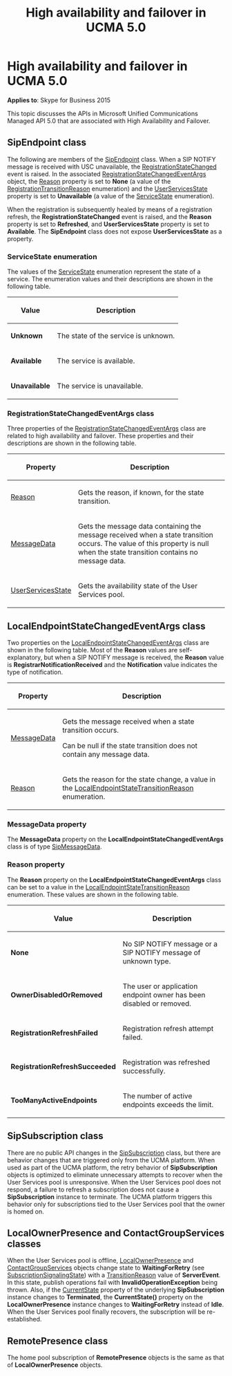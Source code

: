 ﻿---
title: High availability and failover in UCMA 5.0
description: Describes high availability and failover in UCMA 5.0 and outlines multiple classes including the SipEndpoint class and enumerations.
TOCTitle: High availability and failover in UCMA 5.0
ms:assetid: c8224e1f-0295-424e-9d93-d04f291816c3
ms:mtpsurl: https://msdn.microsoft.com/library/Dn466068(v=office.16)
ms:contentKeyID: 65240002
ms.date: 07/27/2015
mtps_version: v=office.16
---

# High availability and failover in UCMA 5.0


**Applies to**: Skype for Business 2015


This topic discusses the APIs in Microsoft Unified Communications Managed API 5.0 that are associated with High Availability and Failover.

## SipEndpoint class

The following are members of the [SipEndpoint](https://msdn.microsoft.com/library/hh348350\(v=office.16\)) class. When a SIP NOTIFY message is received with USC unavailable, the [RegistrationStateChanged](https://msdn.microsoft.com/library/hh383178\(v=office.16\)) event is raised. In the associated [RegistrationStateChangedEventArgs](https://msdn.microsoft.com/library/hh349790\(v=office.16\)) object, the [Reason](https://msdn.microsoft.com/library/hh383265\(v=office.16\)) property is set to **None** (a value of the [RegistrationTransitionReason](https://msdn.microsoft.com/library/hh382280\(v=office.16\)) enumeration) and the [UserServicesState](https://msdn.microsoft.com/library/hh381689\(v=office.16\)) property is set to **Unavailable** (a value of the [ServiceState](https://msdn.microsoft.com/library/hh350118\(v=office.16\)) enumeration).

When the registration is subsequently healed by means of a registration refresh, the **RegistrationStateChanged** event is raised, and the **Reason** property is set to **Refreshed**, and **UserServicesState** property is set to **Available**. The **SipEndpoint** class does not expose **UserServicesState** as a property.

### ServiceState enumeration

The values of the [ServiceState](https://msdn.microsoft.com/library/hh350118\(v=office.16\)) enumeration represent the state of a service. The enumeration values and their descriptions are shown in the following table.

<table>
<thead>
<tr class="header">
<th><p>Value</p></th>
<th><p>Description</p></th>
</tr>
</thead>
<tbody>
<tr class="odd">
<td><p><strong>Unknown</strong></p></td>
<td><p>The state of the service is unknown.</p></td>
</tr>
<tr class="even">
<td><p><strong>Available</strong></p></td>
<td><p>The service is available.</p></td>
</tr>
<tr class="odd">
<td><p><strong>Unavailable</strong></p></td>
<td><p>The service is unavailable.</p></td>
</tr>
</tbody>
</table>


### RegistrationStateChangedEventArgs class

Three properties of the [RegistrationStateChangedEventArgs](https://msdn.microsoft.com/library/hh349790\(v=office.16\)) class are related to high availability and failover. These properties and their descriptions are shown in the following table.

<table>
<thead>
<tr class="header">
<th><p>Property</p></th>
<th><p>Description</p></th>
</tr>
</thead>
<tbody>
<tr class="odd">
<td><p><a href="https://msdn.microsoft.com/library/hh383265(v=office.16)">Reason</a></p></td>
<td><p>Gets the reason, if known, for the state transition.</p></td>
</tr>
<tr class="even">
<td><p><a href="https://msdn.microsoft.com/library/hh348693(v=office.16)">MessageData</a></p></td>
<td><p>Gets the message data containing the message received when a state transition occurs. The value of this property is null when the state transition contains no message data.</p></td>
</tr>
<tr class="odd">
<td><p><a href="https://msdn.microsoft.com/library/hh381689(v=office.16)">UserServicesState</a></p></td>
<td><p>Gets the availability state of the User Services pool.</p></td>
</tr>
</tbody>
</table>


## LocalEndpointStateChangedEventArgs class

Two properties on the [LocalEndpointStateChangedEventArgs](https://msdn.microsoft.com/library/hh348674\(v=office.16\)) class are shown in the following table. Most of the **Reason** values are self-explanatory, but when a SIP NOTIFY message is received, the **Reason** value is **RegistrarNotificationReceived** and the **Notification** value indicates the type of notification.

<table>
<thead>
<tr class="header">
<th><p>Property</p></th>
<th><p>Description</p></th>
</tr>
</thead>
<tbody>
<tr class="odd">
<td><p><a href="https://msdn.microsoft.com/library/hh381953(v=office.16)">MessageData</a></p></td>
<td><p>Gets the message received when a state transition occurs.</p>
<p>Can be null if the state transition does not contain any message data.</p></td>
</tr>
<tr class="even">
<td><p><a href="https://msdn.microsoft.com/library/hh382088(v=office.16)">Reason</a></p></td>
<td><p>Gets the reason for the state change, a value in the <a href="https://msdn.microsoft.com/library/hh349697(v=office.16)">LocalEndpointStateTransitionReason</a> enumeration.</p></td>
</tr>
</tbody>
</table>


### MessageData property

The **MessageData** property on the **LocalEndpointStateChangedEventArgs** class is of type [SipMessageData](https://msdn.microsoft.com/library/hh383952\(v=office.16\)).

### Reason property

The **Reason** property on the **LocalEndpointStateChangedEventArgs** class can be set to a value in the [LocalEndpointStateTransitionReason](https://msdn.microsoft.com/library/hh349697\(v=office.16\)) enumeration. These values are shown in the following table.

<table>
<thead>
<tr class="header">
<th><p>Value</p></th>
<th><p>Description</p></th>
</tr>
</thead>
<tbody>
<tr class="odd">
<td><p><strong>None</strong></p></td>
<td><p>No SIP NOTIFY message or a SIP NOTIFY message of unknown type.</p></td>
</tr>
<tr class="even">
<td><p><strong>OwnerDisabledOrRemoved</strong></p></td>
<td><p>The user or application endpoint owner has been disabled or removed.</p></td>
</tr>
<tr class="odd">
<td><p><strong>RegistrationRefreshFailed</strong></p></td>
<td><p>Registration refresh attempt failed.</p></td>
</tr>
<tr class="even">
<td><p><strong>RegistrationRefreshSucceeded</strong></p></td>
<td><p>Registration was refreshed successfully.</p></td>
</tr>
<tr class="odd">
<td><p><strong>TooManyActiveEndpoints</strong></p></td>
<td><p>The number of active endpoints exceeds the limit.</p></td>
</tr>
</tbody>
</table>


## SipSubscription class

There are no public API changes in the [SipSubscription](https://msdn.microsoft.com/library/hh383437\(v=office.16\)) class, but there are behavior changes that are triggered only from the UCMA platform. When used as part of the UCMA platform, the retry behavior of **SipSubscription** objects is optimized to eliminate unnecessary attempts to recover when the User Services pool is unresponsive. When the User Services pool does not respond, a failure to refresh a subscription does not cause a **SipSubscription** instance to terminate. The UCMA platform triggers this behavior only for subscriptions tied to the User Services pool that the owner is homed on.

## LocalOwnerPresence and ContactGroupServices classes

When the User Services pool is offline, [LocalOwnerPresence](https://msdn.microsoft.com/library/hh382370\(v=office.16\)) and [ContactGroupServices](https://msdn.microsoft.com/library/hh381099\(v=office.16\)) objects change state to **WaitingForRetry** (see [SubscriptionSignalingState](https://msdn.microsoft.com/library/hh382512\(v=office.16\))) with a [TransitionReason](https://msdn.microsoft.com/library/hh349213\(v=office.16\)) value of **ServerEvent**. In this state, publish operations fail with **InvalidOperationException** being thrown. Also, if the [CurrentState](https://msdn.microsoft.com/library/hh366187\(v=office.16\)) property of the underlying **SipSubscription** instance changes to **Terminated**, the **CurrentState()** property on the **LocalOwnerPresence** instance changes to **WaitingForRetry** instead of **Idle**. When the User Services pool finally recovers, the subscription will be re-established.

## RemotePresence class

The home pool subscription of **RemotePresence** objects is the same as that of **LocalOwnerPresence** objects.

